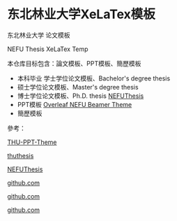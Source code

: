 # 东北林业大学XeLaTex模板



东北林业大学 论文模板

NEFU Thesis XeLaTex Temp



本仓库目标包含：論文模板、PPT模板、簡歷模板

* 本科毕业 学士学位论文模板、Bachelor's degree thesis
* 硕士学位论文模板、Master's degree thesis
* 博士学位论文模板、Ph.D. thesis [NEFUThesis](https://github.com/dustincys/NEFUThesis)
* PPT模板 [Overleaf NEFU Beamer Theme](https://www.overleaf.com/latex/templates/nefu-beamer-theme/jzhyzppwphhq)
* 簡歷模板





參考：

[THU-PPT-Theme](https://github.com/atomiechen/THU-PPT-Theme)

[thuthesis](https://github.com/xueruini/thuthesis)

[NEFUThesis](https://github.com/dustincys/NEFUThesis)

[github.com](https://github.com/HarveySheppard/yLaTeX)

[github.com](https://github.com/topics/latex?l=tex&o=asc&s=forks)

[github.com](https://github.com/topics/tex)

